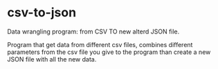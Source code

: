 # csv-to-json
Data wrangling program: from CSV TO new alterd JSON file.

Program that get data from different csv files, combines different parameters from the csv file you give to the program
than create a new JSON file with all the new data. 
